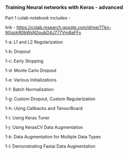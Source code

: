### Training Neural networks with Keras - advanced

Part 1 colab notebook includes - 

link - https://colab.research.google.com/drive/1Tkn-9GgzkR0bWsN2pubD4J777Vm8aFFy

1-a: L1 and L2 Regularization

1-b: Dropout

1-c: Early Stopping

1-d: Monte Carlo Dropout

1-e: Various Initializations

1-f: Batch Normalization

1-g: Custom Dropout, Custom Regularization

1-h: Using Callbacks and TensorBoard

1-i: Using Keras Tuner

1-j: Using KerasCV Data Augmentation

1-k: Data Augmentation for Multiple Data Types

1-l: Demonstrating Fastai Data Augmentation
